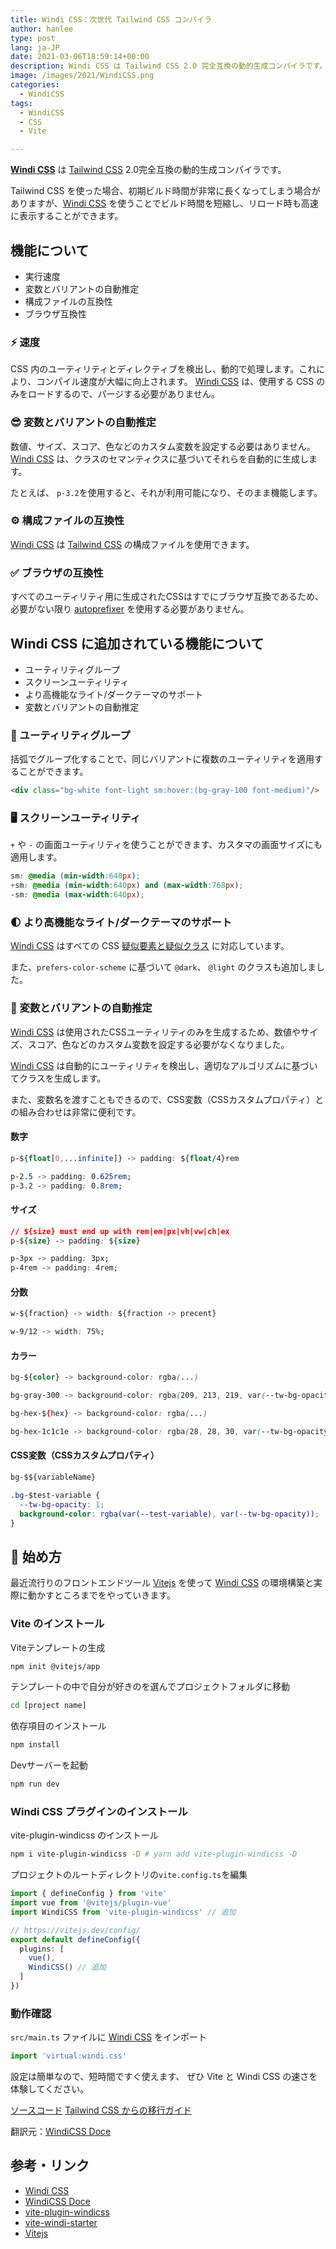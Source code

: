 ```yaml
---
title: Windi CSS：次世代 Tailwind CSS コンパイラ
author: hanlee
type: post
lang: ja-JP
date: 2021-03-06T18:59:14+00:00
description: Windi CSS は Tailwind CSS 2.0 完全互換の動的生成コンパイラです。
image: /images/2021/WindiCSS.png
categories:
  - WindiCSS
tags:
  - WindiCSS
  - CSS
  - Vite

---
```


[windi css]: https://github.com/windicss/windicss
[windicss doce]: https://windicss.netlify.app/
[tailwind css]: https://tailwindcss.com/docs
[autoprefixer]: https://autoprefixer.github.io/
[vitejs]: https://vitejs.dev/
[vite-plugin-windicss]: https://github.com/windicss/vite-plugin-windicss
[vite-windi-starter]: https://github.com/hannoeru/vite-windi-starter

[__Windi CSS__][windi css] は [Tailwind CSS] 2.0完全互換の動的生成コンパイラです。

Tailwind CSS を使った場合、初期ビルド時間が非常に長くなってしまう場合がありますが、[Windi CSS] を使うことでビルド時間を短縮し、リロード時も高速に表示することができます。

## 機能について

- 実行速度
- 変数とバリアントの自動推定
- 構成ファイルの互換性
- ブラウザ互換性

### ⚡️ 速度

CSS 内のユーティリティとディレクティブを検出し、動的で処理します。これにより、コンパイル速度が大幅に向上されます。 [Windi CSS] は、使用する CSS のみをロードするので、パージする必要がありません。

<Tweet id="1361398324587163648" />

### 😎 変数とバリアントの自動推定

数値、サイズ、スコア、色などのカスタム変数を設定する必要はありません。 [Windi CSS] は、クラスのセマンティクスに基づいてそれらを自動的に生成します。

たとえば、 `p-3.2`を使用すると、それが利用可能になり、そのまま機能します。

### ⚙️ 構成ファイルの互換性

[Windi CSS] は [Tailwind CSS] の構成ファイルを使用できます。

### ✅ ブラウザの互換性

すべてのユーティリティ用に生成されたCSSはすでにブラウザ互換であるため、必要がない限り [autoprefixer] を使用する必要がありません。

## Windi CSS に追加されている機能について

- ユーティリティグループ
- スクリーンユーティリティ
- より高機能なライト/ダークテーマのサポート
- 変数とバリアントの自動推定

### 🎳 ユーティリティグループ

括弧でグループ化することで、同じバリアントに複数のユーティリティを適用することができます。

```html
<div class="bg-white font-light sm:hover:(bg-gray-100 font-medium)"/>
```

### 🖥 スクリーンユーティリティ

 `+` や `-` の画面ユーティリティを使うことができます、カスタマの画面サイズにも適用します。

```css
sm: @media (min-width:640px);
+sm: @media (min-width:640px) and (max-width:768px);
-sm: @media (max-width:640px);
```

### 🌓 より高機能なライト/ダークテーマのサポート

[Windi CSS] はすべての CSS [疑似要素と疑似クラス](https://developer.mozilla.org/en-US/docs/Web/CSS/Pseudo-classes) に対応しています。

また、`prefers-color-scheme` に基づいて `@dark`、 `@light` のクラスも追加しました。

### 🤖 変数とバリアントの自動推定

[Windi CSS] は使用されたCSSユーティリティのみを生成するため、数値やサイズ、スコア、色などのカスタム変数を設定する必要がなくなりました。

[Windi CSS] は自動的にユーティリティを検出し、適切なアルゴリズムに基づいてクラスを生成します。

また、変数名を渡すこともできるので、CSS変数（CSSカスタムプロパティ）との組み合わせは非常に便利です。

#### 数字

```css
p-${float[0,...infinite]} -> padding: ${float/4}rem

p-2.5 -> padding: 0.625rem;
p-3.2 -> padding: 0.8rem;
```

#### サイズ

```css
// ${size} must end up with rem|em|px|vh|vw|ch|ex
p-${size} -> padding: ${size}

p-3px -> padding: 3px;
p-4rem -> padding: 4rem;
```

#### 分数

```css
w-${fraction} -> width: ${fraction -> precent}

w-9/12 -> width: 75%;
```

#### カラー

```css
bg-${color} -> background-color: rgba(...)

bg-gray-300 -> background-color: rgba(209, 213, 219, var(--tw-bg-opacity);

bg-hex-${hex} -> background-color: rgba(...)

bg-hex-1c1c1e -> background-color: rgba(28, 28, 30, var(--tw-bg-opacity));
```

#### CSS変数（CSSカスタムプロパティ）

```css
bg-$${variableName}

.bg-$test-variable {
  --tw-bg-opacity: 1;
  background-color: rgba(var(--test-variable), var(--tw-bg-opacity));
}
```

## 🔰 始め方

最近流行りのフロントエンドツール [Vitejs] を使って [Windi CSS] の環境構築と実際に動かすところまでをやっていきます。

### Vite のインストール

Viteテンプレートの生成

```bash
npm init @vitejs/app
```

テンプレートの中で自分が好きのを選んでプロジェクトフォルダに移動

```bash
cd [project name]
```

依存項目のインストール

```bash
npm install
```

Devサーバーを起動

```bash
npm run dev
```

### Windi CSS プラグインのインストール

vite-plugin-windicss のインストール

```bash
npm i vite-plugin-windicss -D # yarn add vite-plugin-windicss -D
```

プロジェクトのルートディレクトリの`vite.config.ts`を編集

```ts vite.config.ts
import { defineConfig } from 'vite'
import vue from '@vitejs/plugin-vue'
import WindiCSS from 'vite-plugin-windicss' // 追加

// https://vitejs.dev/config/
export default defineConfig({
  plugins: [
    vue(),
    WindiCSS() // 追加
  ]
})
```

### 動作確認

`src/main.ts` ファイルに [Windi CSS] をインポート
```ts src/main.ts
import 'virtual:windi.css'
```

設定は簡単なので、短時間ですぐ使えます、
ぜひ Vite と Windi CSS の速さを体験してください。

[ソースコード][vite-windi-starter]
[Tailwind CSS からの移行ガイド](https://windicss.org/guide/migration.html)

翻訳元：[WindiCSS Doce]

## 参考・リンク

- [Windi CSS]
- [WindiCSS Doce]
- [vite-plugin-windicss]
- [vite-windi-starter]
- [Vitejs]
